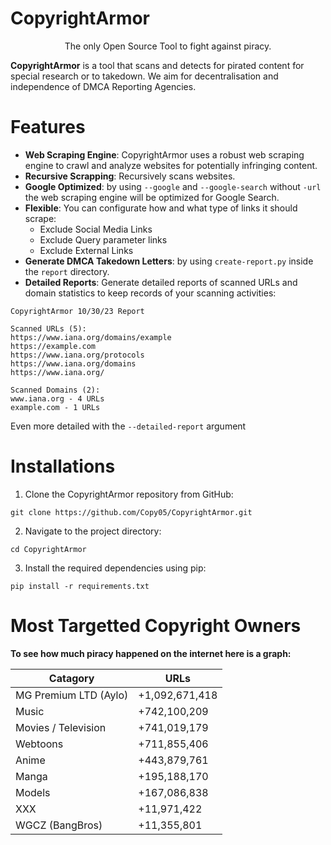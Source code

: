 # CopyrightArmor
<p style="text-align: center">The only Open Source Tool to fight against piracy.</p>

**CopyrightArmor** is a tool that scans and detects for pirated content for special research or to takedown. We aim for decentralisation and independence of DMCA Reporting Agencies.

# Features
- **Web Scraping Engine**: CopyrightArmor uses a robust web scraping engine to crawl and analyze websites for potentially infringing content.
- **Recursive Scrapping**: Recursively scans websites.
- **Google Optimized**: by using `--google` and `--google-search` without `-url` the web scraping engine will be optimized for Google Search.
- **Flexible**: You can configurate how and what type of links it should scrape:
    - Exclude Social Media Links
    - Exclude Query parameter links
    - Exclude External Links
- **Generate DMCA Takedown Letters**: by using `create-report.py` inside the `report` directory.
- **Detailed Reports**: Generate detailed reports of scanned URLs and domain statistics to keep records of your scanning activities:
```
CopyrightArmor 10/30/23 Report

Scanned URLs (5):
https://www.iana.org/domains/example
https://example.com
https://www.iana.org/protocols
https://www.iana.org/domains
https://www.iana.org/

Scanned Domains (2):
www.iana.org - 4 URLs
example.com - 1 URLs
```
Even more detailed with the `--detailed-report` argument

# Installations

1. Clone the CopyrightArmor repository from GitHub:
```
git clone https://github.com/Copy05/CopyrightArmor.git
```

2. Navigate to the project directory:
```
cd CopyrightArmor
```

3. Install the required dependencies using pip:
```
pip install -r requirements.txt
```

# Most Targetted Copyright Owners

**To see how much piracy happened on the internet here is a graph:**

| Catagory              | URLs              |
|-----------------------|-------------------|
| MG Premium LTD (Aylo) | +1,092,671,418    |
| Music                 | +742,100,209      |
| Movies / Television   | +741,019,179      |
| Webtoons              | +711,855,406      |
| Anime                 | +443,879,761      |
| Manga                 | +195,188,170      |
| Models                | +167,086,838      |
| XXX                   | +11,971,422       |
| WGCZ (BangBros)       | +11,355,801       |
